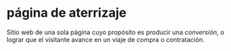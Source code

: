 # página de aterrizaje

Sitio web de una sola página cuyo propósito es producir una *conversión*, o lograr que el visitante avance en un viaje de compra o contratación.
